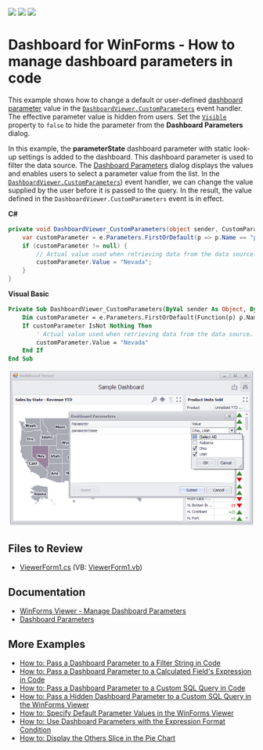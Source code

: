 <!-- default badges list -->
![](https://img.shields.io/endpoint?url=https://codecentral.devexpress.com/api/v1/VersionRange/134061847/18.1.3%2B)
[![](https://img.shields.io/badge/Open_in_DevExpress_Support_Center-FF7200?style=flat-square&logo=DevExpress&logoColor=white)](https://supportcenter.devexpress.com/ticket/details/T635871)
[![](https://img.shields.io/badge/📖_How_to_use_DevExpress_Examples-e9f6fc?style=flat-square)](https://docs.devexpress.com/GeneralInformation/403183)
<!-- default badges end -->
# Dashboard for WinForms - How to manage dashboard parameters in code 

This example shows how to change a default or user-defined [dashboard parameter](https://docs.devexpress.com/Dashboard/16169) value in the [`DashboardViewer.CustomParameters`](https://docs.devexpress.com/Dashboard/DevExpress.DashboardWin.DashboardViewer.CustomParameters) event handler. The effective parameter value is hidden from users. Set the [`Visible`](https://docs.devexpress.com/Dashboard/DevExpress.DashboardCommon.DashboardParameter.Visible) property to `false` to hide the parameter from the **Dashboard Parameters** dialog.

In this example, the **parameterState** dashboard parameter with static look-up settings is added to the dashboard. This dashboard parameter is used to filter the data source. The [Dashboard Parameters](https://docs.devexpress.com/Dashboard/17632) dialog displays the values and enables users to select a parameter value from the list. In the [`DashboardViewer.CustomParameters`](https://docs.devexpress.com/Dashboard/DevExpress.DashboardWin.DashboardViewer.CustomParameters)) event handler, we can change the value supplied by the user before it is passed to the query.
In the result, the value defined in the `DashboardViewer.CustomParameters` event is in effect.

**C#**

```cs
private void DashboardViewer_CustomParameters(object sender, CustomParametersEventArgs e) {
	var customParameter = e.Parameters.FirstOrDefault(p => p.Name == "parameterState");
	if (customParameter != null) {
		// Actual value used when retrieving data from the data source.
		customParameter.Value = "Nevada";
	}
}
```

**Visual Basic**

```vb
Private Sub DashboardViewer_CustomParameters(ByVal sender As Object, ByVal e As CustomParametersEventArgs)
	Dim customParameter = e.Parameters.FirstOrDefault(Function(p) p.Name = "parameterState")
	If customParameter IsNot Nothing Then
		' Actual value used when retrieving data from the data source.
		customParameter.Value = "Nevada"
	End If
End Sub
```
![](/media/8133e08d-3d51-483d-920f-44f642b751cb.png)

## Files to Review

* [ViewerForm1.cs](./CS/CustomParametersExample/ViewerForm1.cs) (VB: [ViewerForm1.vb](./VB/CustomParametersExample/ViewerForm1.vb))

## Documentation

- [WinForms Viewer - Manage Dashboard Parameters](https://docs.devexpress.com/Dashboard/17632/winforms-dashboard/winforms-viewer/manage-dashboard-parameters)
- [Dashboard Parameters](https://docs.devexpress.com/Dashboard/116918)

## More Examples

* [How to: Pass a Dashboard Parameter to a Filter String in Code](https://github.com/DevExpress-Examples/how-to-pass-a-dashboard-parameter-to-a-filter-string-in-code-e5117)
* [How to: Pass a Dashboard Parameter to a Calculated Field's Expression in Code](https://github.com/DevExpress-Examples/how-to-pass-a-dashboard-parameter-to-a-calculated-fields-expression-in-code-e5135)
* [How to: Pass a Dashboard Parameter to a Custom SQL Query in Code](https://github.com/DevExpress-Examples/how-to-pass-a-dashboard-parameter-to-a-custom-sql-query-in-code-e5120)
* [How to: Pass a Hidden Dashboard Parameter to a Custom SQL Query in the WinForms Viewer](https://github.com/DevExpress-Examples/how-to-pass-a-hidden-dashboard-parameter-to-a-custom-sql-query-in-the-winforms-viewer-t338459)
* [How to: Specify Default Parameter Values in the WinForms Viewer](https://github.com/DevExpress-Examples/how-to-specify-default-parameter-values-in-the-winforms-viewer-t475858)
* [How to: Use Dashboard Parameters with the Expression Format Condition](https://github.com/DevExpress-Examples/how-to-usedashboard-parameters-with-the-expressionformat-condition-t260065)
* [How to: Display the Others Slice in the Pie Chart](https://github.com/DevExpress-Examples/how-to-display-pie-chart-others-slice)
